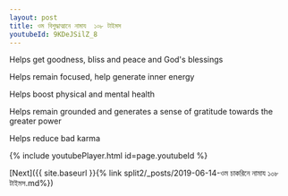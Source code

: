 ```yaml
---
layout: post
title: ওম বিশুদ্ধাত্মানে নামায  ১০৮ টাইমস
youtubeId: 9KDeJSilZ_8
---
```

 
 
Helps get goodness, bliss and peace and God's blessings
 
Helps remain focused, help generate inner energy 
 
Helps boost physical and mental health 
 
Helps remain grounded and generates a sense of gratitude towards the greater power 
 
Helps reduce bad karma
 
 
 
 


{% include youtubePlayer.html id=page.youtubeId %}
 
[Next]({{ site.baseurl }}{% link  split2/_posts/2019-06-14-ওম চাকরিনে নামায ১০৮ টাইমস.md%})
 
